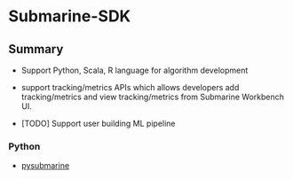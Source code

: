 <!---      
  Licensed under the Apache License, Version 2.0 (the "License");      
  you may not use this file except in compliance with the License.      
  You may obtain a copy of the License at      
      
   http://www.apache.org/licenses/LICENSE-2.0      
      
  Unless required by applicable law or agreed to in writing, software      
  distributed under the License is distributed on an "AS IS" BASIS,      
  WITHOUT WARRANTIES OR CONDITIONS OF ANY KIND, either express or implied.      
  See the License for the specific language governing permissions and      
  limitations under the License. See accompanying LICENSE file.      
-->    
    
# Submarine-SDK

## Summary
- Support Python, Scala, R language for algorithm development

- support tracking/metrics APIs which allows developers 
add tracking/metrics and view tracking/metrics from Submarine Workbench UI.

- [TODO] Support user building ML pipeline

### Python 
- [pysubmarine](pysubmarine)




